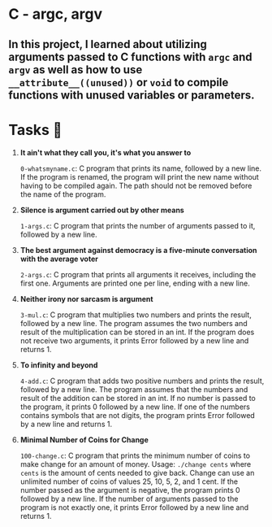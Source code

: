 <h1>C - argc, argv</h1>
    <h2>In this project, I learned about utilizing arguments passed to C functions with <code>argc</code> and <code>argv</code> as well as how to use <code>__attribute__((unused))</code> or <code>void</code> to compile functions with unused variables or parameters.</h2>    
    <h1>Tasks 📃</h1>    
    <ol>
        <li>
            <p><strong>It ain't what they call you, it's what you answer to</strong></p>
            <p><code>0-whatsmyname.c</code>: C program that prints its name, followed by a new line. If the program is renamed, the program will print the new name without having to be compiled again. The path should not be removed before the name of the program.</p>
        </li>
        <li>
            <p><strong>Silence is argument carried out by other means</strong></p>
            <p><code>1-args.c</code>: C program that prints the number of arguments passed to it, followed by a new line.</p>
        </li>
        <li>
            <p><strong>The best argument against democracy is a five-minute conversation with the average voter</strong></p>
            <p><code>2-args.c</code>: C program that prints all arguments it receives, including the first one. Arguments are printed one per line, ending with a new line.</p>
        </li>
        <li>
            <p><strong>Neither irony nor sarcasm is argument</strong></p>
            <p><code>3-mul.c</code>: C program that multiplies two numbers and prints the result, followed by a new line. The program assumes the two numbers and result of the multiplication can be stored in an int. If the program does not receive two arguments, it prints Error followed by a new line and returns 1.</p>
        </li>
        <li>
            <p><strong>To infinity and beyond</strong></p>
            <p><code>4-add.c</code>: C program that adds two positive numbers and prints the result, followed by a new line. The program assumes that the numbers and result of the addition can be stored in an int. If no number is passed to the program, it prints 0 followed by a new line. If one of the numbers contains symbols that are not digits, the program prints Error followed by a new line and returns 1.</p>
        </li>
        <li>
            <p><strong>Minimal Number of Coins for Change</strong></p>
            <p><code>100-change.c</code>: C program that prints the minimum number of coins to make change for an amount of money. Usage: <code>./change cents</code> where <code>cents</code> is the amount of cents needed to give back. Change can use an unlimited number of coins of values 25, 10, 5, 2, and 1 cent. If the number passed as the argument is negative, the program prints 0 followed by a new line. If the number of arguments passed to the program is not exactly one, it prints Error followed by a new line and returns 1.</p>
        </li>
    </ol>
